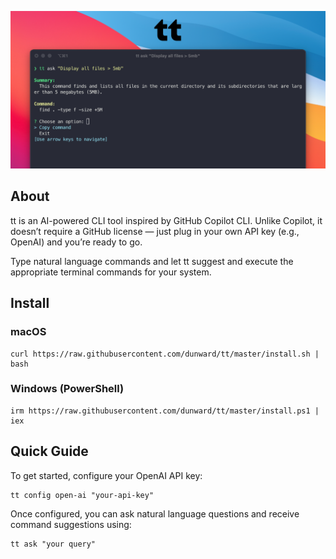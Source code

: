 ![preview](assets/preview.png)
## About
tt is an AI-powered CLI tool inspired by GitHub Copilot CLI.
Unlike Copilot, it doesn’t require a GitHub license — just plug in your own API key (e.g., OpenAI) and you’re ready to go.

Type natural language commands and let tt suggest and execute the appropriate terminal commands for your system.

## Install
### macOS
```
curl https://raw.githubusercontent.com/dunward/tt/master/install.sh | bash
```

### Windows (PowerShell)
```
irm https://raw.githubusercontent.com/dunward/tt/master/install.ps1 | iex
```

## Quick Guide
To get started, configure your OpenAI API key:
```
tt config open-ai "your-api-key"
```
Once configured, you can ask natural language questions and receive command suggestions using:
```
tt ask "your query"
```
